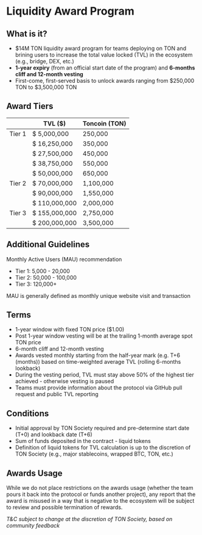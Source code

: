 # **Liquidity Award Program**

## What is it?

- $14M TON liquidity award program for teams deploying on TON and brining users to increase the total value locked (TVL) in the ecosystem (e.g., bridge, DEX, etc.)
- **1-year expiry** (from an official start date of the program) and **6-months cliff and 12-month vesting**
- First-come, first-served basis to unlock awards ranging from $250,000 TON to $3,500,000 TON  

## Award Tiers

|        | TVL ($)       | Toncoin (TON) |
| ------ | ------------- | ------------- |
| Tier 1 | $ 5,000,000   | 250,000       |
|        | $ 16,250,000  | 350,000       |
|        | $ 27,500,000  | 450,000       |
|        | $ 38,750,000  | 550,000       |
|        | $ 50,000,000  | 650,000       |
| Tier 2 | $ 70,000,000  | 1,100,000     |
|        | $ 90,000,000  | 1,550,000     |
|        | $ 110,000,000 | 2,000,000     |
| Tier 3 | $ 155,000,000 | 2,750,000     |
|        | $ 200,000,000 | 3,500,000     |

## Additional Guidelines

Monthly Active Users (MAU) recommendation

- Tier 1: 5,000 - 20,000
- Tier 2: 50,000 - 100,000
- Tier 3: 120,000+

MAU is generally defined as monthly unique website visit and transaction

## Terms

- 1-year window with fixed TON price ($1.00)
- Post 1-year window vesting will be at the trailing 1-month average spot TON price
- 6-month cliff and 12-month vesting
- Awards vested monthly starting from the half-year mark (e.g. T+6 (months)) based on time-weighted average TVL (rolling 6-months lookback)
- During the vesting period, TVL must stay above 50% of the highest tier achieved - otherwise vesting is paused
- Teams must provide information about the protocol via GitHub pull request and public TVL reporting  

## Conditions

- Initial approval by TON Society required and pre-determine start date (T+0) and lookback date (T+6)
- Sum of funds deposited in the contract - liquid tokens 
- Definition of liquid tokens for TVL calculation is up to the discretion of TON Society (e.g., major stablecoins, wrapped BTC, TON, etc.)

## Awards Usage

While we do not place restrictions on the awards usage (whether the team pours it back into the protocol or funds another project), any report that the award is misused in a way that is negative to the ecosystem will be subject to review and possible termination of rewards.

*T&C subject to change at the discretion of TON Society, based on community feedback*

